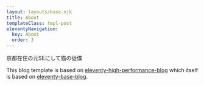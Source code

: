 ```yaml
---
layout: layouts/base.njk
title: About
templateClass: tmpl-post
eleventyNavigation:
  key: About
  order: 3
---
```


京都在住の元SEにして猫の従僕

This blog template is based on [eleventy-high-performance-blog](https://www.industrialempathy.com/posts/eleventy-high-performance-blog/) which itself is based on [eleventy-base-blog](https://github.com/11ty/eleventy-base-blog).
